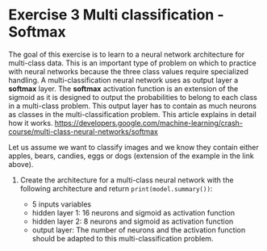 # Exercise 3 Multi classification - Softmax

The goal of this exercise is to learn to a neural network architecture for multi-class data. This is an important type of problem on which to practice with neural networks because the three class values require specialized handling. A multi-classification neural network uses as output layer a **softmax** layer. The **softmax** activation function is an extension of the sigmoid as it is designed to output the probabilities to belong to each class in a multi-class problem. This output layer has to contain as much neurons as classes in the multi-classification problem. This article explains in detail how it works. https://developers.google.com/machine-learning/crash-course/multi-class-neural-networks/softmax

Let us assume we want to classify images and we know they contain either apples, bears, candies, eggs or dogs (extension of the example in the link above). 

1. Create the architecture for a multi-class neural network with the following architecture and return `print(model.summary())`: 

    - 5 inputs variables
    - hidden layer 1: 16 neurons and sigmoid as activation function
    - hidden layer 2: 8 neurons and sigmoid as activation function
    - output layer: The number of neurons and the activation function should be adapted to this multi-classification problem. 